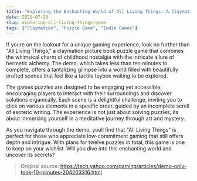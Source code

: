 ```yaml
---
title: "Exploring the Enchanting World of All Living Things: A Claymation Puzzle Game"
date: 2025-07-25
slug: exploring-all-living-things-game
tags: ["Claymation", "Puzzle Game", "Indie Games"]
---
```


If youre on the lookout for a unique gaming experience, look no further than "All Living Things," a claymation picture book puzzle game that combines the whimsical charm of childhood nostalgia with the intricate allure of hermetic alchemy. The demo, which takes less than ten minutes to complete, offers a tantalizing glimpse into a world filled with beautifully crafted scenes that feel like a tactile toybox waiting to be explored.

The games puzzles are designed to be engaging yet accessible, encouraging players to interact with their surroundings and discover solutions organically. Each scene is a delightful challenge, inviting you to click on various elements in a specific order, guided by an incomplete scroll of esoteric writing. The experience is not just about solving puzzles; its about immersing yourself in a meditative journey through art and mystery.

As you navigate through the demo, youll find that "All Living Things" is perfect for those who appreciate low-commitment gaming that still offers depth and intrigue. With plans for twelve puzzles in total, this game is one to keep on your wishlist. Will you dive into this enchanting world and uncover its secrets?
> Original source: https://tech.yahoo.com/gaming/articles/demo-only-took-10-minutes-204203316.html